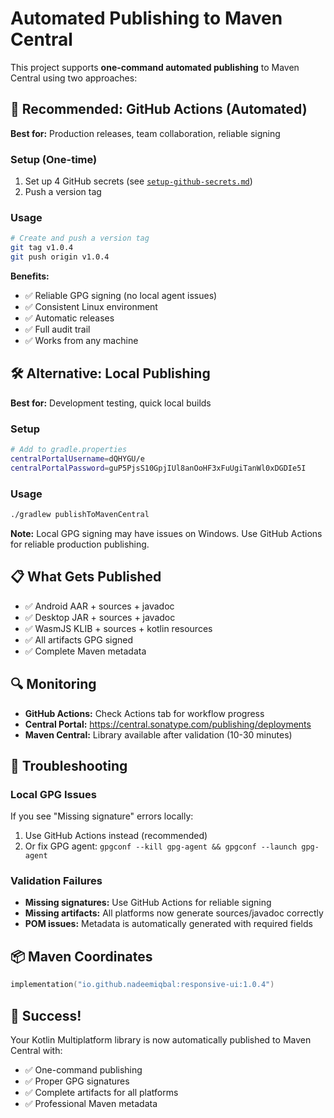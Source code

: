 # Automated Publishing to Maven Central

This project supports **one-command automated publishing** to Maven Central using two approaches:

## 🚀 **Recommended: GitHub Actions (Automated)**

**Best for:** Production releases, team collaboration, reliable signing

### Setup (One-time)
1. Set up 4 GitHub secrets (see [`setup-github-secrets.md`](setup-github-secrets.md))
2. Push a version tag

### Usage
```bash
# Create and push a version tag
git tag v1.0.4
git push origin v1.0.4
```

**Benefits:**
- ✅ Reliable GPG signing (no local agent issues)
- ✅ Consistent Linux environment
- ✅ Automatic releases
- ✅ Full audit trail
- ✅ Works from any machine

## 🛠️ **Alternative: Local Publishing**

**Best for:** Development testing, quick local builds

### Setup
```bash
# Add to gradle.properties
centralPortalUsername=dQHYGU/e
centralPortalPassword=guP5PjsS10GpjIUl8anOoHF3xFuUgiTanWl0xDGDIe5I
```

### Usage
```bash
./gradlew publishToMavenCentral
```

**Note:** Local GPG signing may have issues on Windows. Use GitHub Actions for reliable production publishing.

## 📋 **What Gets Published**

- ✅ Android AAR + sources + javadoc
- ✅ Desktop JAR + sources + javadoc  
- ✅ WasmJS KLIB + sources + kotlin resources
- ✅ All artifacts GPG signed
- ✅ Complete Maven metadata

## 🔍 **Monitoring**

- **GitHub Actions:** Check Actions tab for workflow progress
- **Central Portal:** https://central.sonatype.com/publishing/deployments
- **Maven Central:** Library available after validation (10-30 minutes)

## 🎯 **Troubleshooting**

### Local GPG Issues
If you see "Missing signature" errors locally:
1. Use GitHub Actions instead (recommended)
2. Or fix GPG agent: `gpgconf --kill gpg-agent && gpgconf --launch gpg-agent`

### Validation Failures
- **Missing signatures:** Use GitHub Actions for reliable signing
- **Missing artifacts:** All platforms now generate sources/javadoc correctly
- **POM issues:** Metadata is automatically generated with required fields

## 📦 **Maven Coordinates**

```kotlin
implementation("io.github.nadeemiqbal:responsive-ui:1.0.4")
```

## 🎉 **Success!**

Your Kotlin Multiplatform library is now automatically published to Maven Central with:
- ✅ One-command publishing
- ✅ Proper GPG signatures
- ✅ Complete artifacts for all platforms
- ✅ Professional Maven metadata 